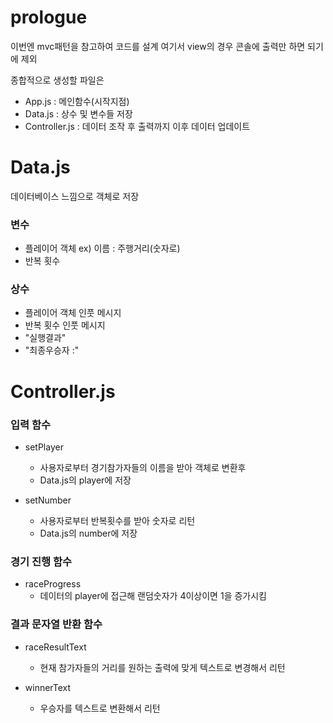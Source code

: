 # prologue

이번엔 mvc패턴을 참고하여 코드를 설계
여기서 view의 경우 콘솔에 출력만 하면 되기에 제외

종합적으로
생성할 파일은

-   App.js : 메인함수(시작지점)
-   Data.js : 상수 및 변수들 저장
-   Controller.js : 데이터 조작 후 출력까지 이후 데이터 업데이트

# Data.js

데이터베이스 느낌으로 객체로 저장

### 변수

-   플레이어 객체 ex) 이름 : 주행거리(숫자로)
-   반복 횟수

### 상수

-   플레이어 객체 인풋 메시지
-   반복 횟수 인풋 메시지
-   "실행결과"
-   "최종우승자 :"

# Controller.js

### 입력 함수

-   setPlayer

    -   사용자로부터 경기참가자들의 이름을 받아 객체로 변환후
    -   Data.js의 player에 저장

-   setNumber
    -   사용자로부터 반복횟수를 받아 숫자로 리턴
    -   Data.js의 number에 저장

### 경기 진행 함수

-   raceProgress
    -   데이터의 player에 접근해 랜덤숫자가 4이상이면 1을 증가시킴

### 결과 문자열 반환 함수

-   raceResultText

    -   현재 참가자들의 거리를 원하는 출력에 맞게 텍스트로 변경해서 리턴

-   winnerText
    -   우승자를 텍스트로 변환해서 리턴
